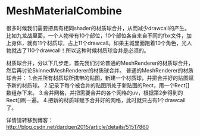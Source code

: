 # MeshMaterialCombine
很多时候我们需要把具有相同shader的材质球合并，从而减少drawcall的产生。  
比如九龙战里面，一个人物带有10个部位，10个部位各自来自不同的fbx文件，加上身体，就有11个材质球，占上11个drawcall。如果主城里面跑着10个角色，光人物就占了110个drawcall！所以这种时候材质球合并是必须的。

材质球合并，分以下几步走，首先我们讨论普通的MeshRenderer的材质球合并，然后再讨论SkinnedMeshRenderer的材质球合并。
普通的MeshRenderer的材质球合并：
1.合并所有材质球所携带的贴图，新建一个材质球，并把合并好的贴图赋予新的材质球。
2.记录下每个被合并的贴图所处于新贴图的Rect，用一个Rect[]数组存下来。
3.合并网格，并把需要合并的各个网格的uv，根据第2步得到的Rect[]刷一遍。
4.把新的材质球赋予合并好的网格，此时就只占有1个drawcall了。

详情请转移到博客：http://blog.csdn.net/dardgen2015/article/details/51517860
